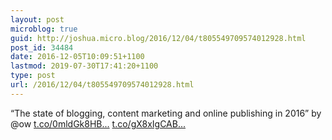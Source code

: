 ```yaml
---
layout: post
microblog: true
guid: http://joshua.micro.blog/2016/12/04/t805549709574012928.html
post_id: 34484
date: 2016-12-05T10:09:51+1100
lastmod: 2019-07-30T17:41:20+1100
type: post
url: /2016/12/04/t805549709574012928.html
---
```

“The state of blogging, content marketing and online publishing in 2016” by @ow [t.co/0mldGk8HB...](https://t.co/0mldGk8HBP) [t.co/gX8xIgCAB...](https://t.co/gX8xIgCABY)
